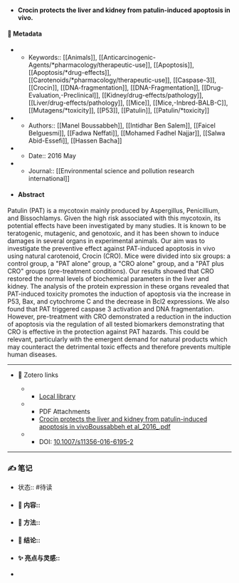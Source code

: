 - #### Crocin protects the liver and kidney from patulin-induced apoptosis in vivo.

#### 🔢 Metadata

  - * Keywords:: [[Animals]], [[Anticarcinogenic-Agents/*pharmacology/therapeutic-use]], [[Apoptosis]], [[Apoptosis/*drug-effects]], [[Carotenoids/*pharmacology/therapeutic-use]], [[Caspase-3]], [[Crocin]], [[DNA-fragmentation]], [[DNA-Fragmentation]], [[Drug-Evaluation,-Preclinical]], [[Kidney/drug-effects/pathology]], [[Liver/drug-effects/pathology]], [[Mice]], [[Mice,-Inbred-BALB-C]], [[Mutagens/*toxicity]], [[P53]], [[Patulin]], [[Patulin/*toxicity]]

  - * Authors:: [[Manel Boussabbeh]], [[Intidhar Ben Salem]], [[Faicel Belguesmi]], [[Fadwa Neffati]], [[Mohamed Fadhel Najjar]], [[Salwa Abid-Essefi]], [[Hassen Bacha]]

  - * Date:: 2016 May

  - * Journal:: [[Environmental science and pollution research international]]

- #### Abstract

Patulin (PAT) is a mycotoxin mainly produced by Aspergillus, Penicillium, and Bissochlamys. Given the high risk associated with this mycotoxin, its potential  effects have been investigated by many studies. It is known to be teratogenic,  mutagenic, and genotoxic, and it has been shown to induce damages in several  organs in experimental animals. Our aim was to investigate the preventive effect  against PAT-induced apoptosis in vivo using natural carotenoid, Crocin (CRO).  Mice were divided into six groups: a control group, a "PAT alone" group, a "CRO  alone" group, and a "PAT plus CRO" groups (pre-treatment conditions). Our results  showed that CRO restored the normal levels of biochemical parameters in the liver  and kidney. The analysis of the protein expression in these organs revealed that  PAT-induced toxicity promotes the induction of apoptosis via the increase in P53,  Bax, and cytochrome C and the decrease in Bcl2 expressions. We also found that  PAT triggered caspase 3 activation and DNA fragmentation. However, pre-treatment  with CRO demonstrated a reduction in the induction of apoptosis via the  regulation of all tested biomarkers demonstrating that CRO is effective in the  protection against PAT hazards. This could be relevant, particularly with the  emergent demand for natural products which may counteract the detrimental toxic  effects and therefore prevents multiple human diseases.


---

- 🔗 Zotero links

  - * [Local library](zotero://select/items/1_7IZP84ZH)

  - * PDF Attachments
	- [Crocin protects the liver and kidney from patulin-induced apoptosis in vivoBoussabbeh et al_2016_.pdf](zotero://open-pdf/library/items/YNWSUYJL)

  - * DOI: [10.1007/s11356-016-6195-2](https://doi.org/10.1007/s11356-016-6195-2)

---

### ✍️ 笔记

  - 状态:: #待读

* 
  #### 📖 内容:: 
* 
  #### 🧫 方法:: 
* 
  #### 💽 结论:: 
* 
  #### ✨ 亮点与灵感:: 
* 
